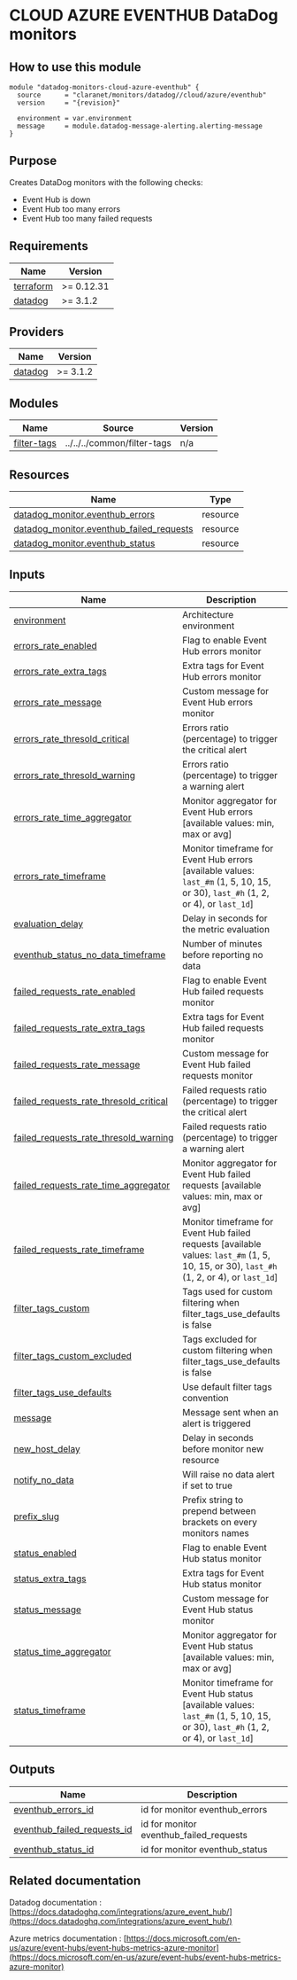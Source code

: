 # CLOUD AZURE EVENTHUB DataDog monitors

## How to use this module

```hcl
module "datadog-monitors-cloud-azure-eventhub" {
  source      = "claranet/monitors/datadog//cloud/azure/eventhub"
  version     = "{revision}"

  environment = var.environment
  message     = module.datadog-message-alerting.alerting-message
}

```

## Purpose

Creates DataDog monitors with the following checks:

- Event Hub is down
- Event Hub too many errors
- Event Hub too many failed requests

<!-- BEGIN_TF_DOCS -->
## Requirements

| Name | Version |
|------|---------|
| <a name="requirement_terraform"></a> [terraform](#requirement\_terraform) | >= 0.12.31 |
| <a name="requirement_datadog"></a> [datadog](#requirement\_datadog) | >= 3.1.2 |

## Providers

| Name | Version |
|------|---------|
| <a name="provider_datadog"></a> [datadog](#provider\_datadog) | >= 3.1.2 |

## Modules

| Name | Source | Version |
|------|--------|---------|
| <a name="module_filter-tags"></a> [filter-tags](#module\_filter-tags) | ../../../common/filter-tags | n/a |

## Resources

| Name | Type |
|------|------|
| [datadog_monitor.eventhub_errors](https://registry.terraform.io/providers/DataDog/datadog/latest/docs/resources/monitor) | resource |
| [datadog_monitor.eventhub_failed_requests](https://registry.terraform.io/providers/DataDog/datadog/latest/docs/resources/monitor) | resource |
| [datadog_monitor.eventhub_status](https://registry.terraform.io/providers/DataDog/datadog/latest/docs/resources/monitor) | resource |

## Inputs

| Name | Description | Type | Default | Required |
|------|-------------|------|---------|:--------:|
| <a name="input_environment"></a> [environment](#input\_environment) | Architecture environment | `string` | n/a | yes |
| <a name="input_errors_rate_enabled"></a> [errors\_rate\_enabled](#input\_errors\_rate\_enabled) | Flag to enable Event Hub errors monitor | `string` | `"true"` | no |
| <a name="input_errors_rate_extra_tags"></a> [errors\_rate\_extra\_tags](#input\_errors\_rate\_extra\_tags) | Extra tags for Event Hub errors monitor | `list(string)` | `[]` | no |
| <a name="input_errors_rate_message"></a> [errors\_rate\_message](#input\_errors\_rate\_message) | Custom message for Event Hub errors monitor | `string` | `""` | no |
| <a name="input_errors_rate_thresold_critical"></a> [errors\_rate\_thresold\_critical](#input\_errors\_rate\_thresold\_critical) | Errors ratio (percentage) to trigger the critical alert | `number` | `90` | no |
| <a name="input_errors_rate_thresold_warning"></a> [errors\_rate\_thresold\_warning](#input\_errors\_rate\_thresold\_warning) | Errors ratio (percentage) to trigger a warning alert | `number` | `50` | no |
| <a name="input_errors_rate_time_aggregator"></a> [errors\_rate\_time\_aggregator](#input\_errors\_rate\_time\_aggregator) | Monitor aggregator for Event Hub errors [available values: min, max or avg] | `string` | `"min"` | no |
| <a name="input_errors_rate_timeframe"></a> [errors\_rate\_timeframe](#input\_errors\_rate\_timeframe) | Monitor timeframe for Event Hub errors [available values: `last_#m` (1, 5, 10, 15, or 30), `last_#h` (1, 2, or 4), or `last_1d`] | `string` | `"last_5m"` | no |
| <a name="input_evaluation_delay"></a> [evaluation\_delay](#input\_evaluation\_delay) | Delay in seconds for the metric evaluation | `number` | `900` | no |
| <a name="input_eventhub_status_no_data_timeframe"></a> [eventhub\_status\_no\_data\_timeframe](#input\_eventhub\_status\_no\_data\_timeframe) | Number of minutes before reporting no data | `string` | `10` | no |
| <a name="input_failed_requests_rate_enabled"></a> [failed\_requests\_rate\_enabled](#input\_failed\_requests\_rate\_enabled) | Flag to enable Event Hub failed requests monitor | `string` | `"true"` | no |
| <a name="input_failed_requests_rate_extra_tags"></a> [failed\_requests\_rate\_extra\_tags](#input\_failed\_requests\_rate\_extra\_tags) | Extra tags for Event Hub failed requests monitor | `list(string)` | `[]` | no |
| <a name="input_failed_requests_rate_message"></a> [failed\_requests\_rate\_message](#input\_failed\_requests\_rate\_message) | Custom message for Event Hub failed requests monitor | `string` | `""` | no |
| <a name="input_failed_requests_rate_thresold_critical"></a> [failed\_requests\_rate\_thresold\_critical](#input\_failed\_requests\_rate\_thresold\_critical) | Failed requests ratio (percentage) to trigger the critical alert | `number` | `90` | no |
| <a name="input_failed_requests_rate_thresold_warning"></a> [failed\_requests\_rate\_thresold\_warning](#input\_failed\_requests\_rate\_thresold\_warning) | Failed requests ratio (percentage) to trigger a warning alert | `number` | `50` | no |
| <a name="input_failed_requests_rate_time_aggregator"></a> [failed\_requests\_rate\_time\_aggregator](#input\_failed\_requests\_rate\_time\_aggregator) | Monitor aggregator for Event Hub failed requests [available values: min, max or avg] | `string` | `"min"` | no |
| <a name="input_failed_requests_rate_timeframe"></a> [failed\_requests\_rate\_timeframe](#input\_failed\_requests\_rate\_timeframe) | Monitor timeframe for Event Hub failed requests [available values: `last_#m` (1, 5, 10, 15, or 30), `last_#h` (1, 2, or 4), or `last_1d`] | `string` | `"last_5m"` | no |
| <a name="input_filter_tags_custom"></a> [filter\_tags\_custom](#input\_filter\_tags\_custom) | Tags used for custom filtering when filter\_tags\_use\_defaults is false | `string` | `"*"` | no |
| <a name="input_filter_tags_custom_excluded"></a> [filter\_tags\_custom\_excluded](#input\_filter\_tags\_custom\_excluded) | Tags excluded for custom filtering when filter\_tags\_use\_defaults is false | `string` | `""` | no |
| <a name="input_filter_tags_use_defaults"></a> [filter\_tags\_use\_defaults](#input\_filter\_tags\_use\_defaults) | Use default filter tags convention | `string` | `"true"` | no |
| <a name="input_message"></a> [message](#input\_message) | Message sent when an alert is triggered | `any` | n/a | yes |
| <a name="input_new_host_delay"></a> [new\_host\_delay](#input\_new\_host\_delay) | Delay in seconds before monitor new resource | `number` | `300` | no |
| <a name="input_notify_no_data"></a> [notify\_no\_data](#input\_notify\_no\_data) | Will raise no data alert if set to true | `bool` | `true` | no |
| <a name="input_prefix_slug"></a> [prefix\_slug](#input\_prefix\_slug) | Prefix string to prepend between brackets on every monitors names | `string` | `""` | no |
| <a name="input_status_enabled"></a> [status\_enabled](#input\_status\_enabled) | Flag to enable Event Hub status monitor | `string` | `"true"` | no |
| <a name="input_status_extra_tags"></a> [status\_extra\_tags](#input\_status\_extra\_tags) | Extra tags for Event Hub status monitor | `list(string)` | `[]` | no |
| <a name="input_status_message"></a> [status\_message](#input\_status\_message) | Custom message for Event Hub status monitor | `string` | `""` | no |
| <a name="input_status_time_aggregator"></a> [status\_time\_aggregator](#input\_status\_time\_aggregator) | Monitor aggregator for Event Hub status [available values: min, max or avg] | `string` | `"max"` | no |
| <a name="input_status_timeframe"></a> [status\_timeframe](#input\_status\_timeframe) | Monitor timeframe for Event Hub status [available values: `last_#m` (1, 5, 10, 15, or 30), `last_#h` (1, 2, or 4), or `last_1d`] | `string` | `"last_5m"` | no |

## Outputs

| Name | Description |
|------|-------------|
| <a name="output_eventhub_errors_id"></a> [eventhub\_errors\_id](#output\_eventhub\_errors\_id) | id for monitor eventhub\_errors |
| <a name="output_eventhub_failed_requests_id"></a> [eventhub\_failed\_requests\_id](#output\_eventhub\_failed\_requests\_id) | id for monitor eventhub\_failed\_requests |
| <a name="output_eventhub_status_id"></a> [eventhub\_status\_id](#output\_eventhub\_status\_id) | id for monitor eventhub\_status |
<!-- END_TF_DOCS -->
## Related documentation

Datadog documentation : [https://docs.datadoghq.com/integrations/azure_event_hub/](https://docs.datadoghq.com/integrations/azure_event_hub/)

Azure metrics documentation : [https://docs.microsoft.com/en-us/azure/event-hubs/event-hubs-metrics-azure-monitor](https://docs.microsoft.com/en-us/azure/event-hubs/event-hubs-metrics-azure-monitor)
